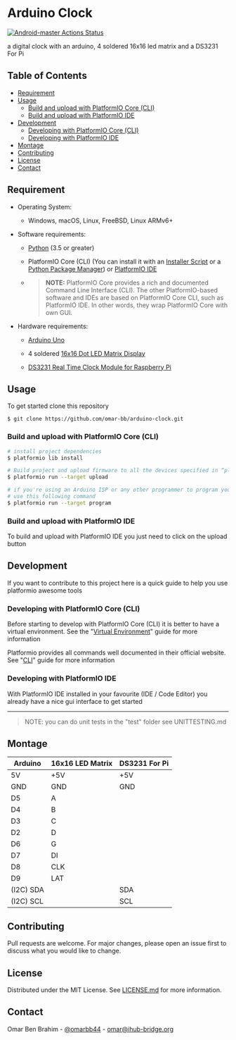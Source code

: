 # Arduino Clock

[![Android-master Actions Status](https://github.com/omar-bb/arduino-clock/workflows/build/badge.svg)](https://github.com/omar-bb/arduino-clock/actions)

a digital clock with an arduino, 4 soldered 16x16 led matrix and a DS3231 For Pi

## Table of Contents

- [Requirement](#requirement)
- [Usage](#usage)
  - [Build and upload with PlatformIO Core (CLI)](#build-and-upload-with-platformio-core-cli)
  - [Build and upload with PlatformIO IDE](#build-and-upload-with-platformio-ide)
- [Development](#development)
  - [Developing with PlatformIO Core (CLI)](#developing-with-platformio-core-cli)
  - [Developing with PlatformIO IDE](#developing-with-platformio-ide)
- [Montage](#montage)
- [Contributing](#contributing)
- [License](#license)
- [Contact](#contact)

## Requirement

* Operating System:
    
    - Windows, macOS, Linux, FreeBSD, Linux ARMv6+

* Software requirements:
    
    - [Python](https://www.python.org/downloads/) (3.5 or greater)

    - PlatformIO Core (CLI) (You can install it with an [Installer Script](https://docs.platformio.org/en/latest/core/installation.html#installer-script) or a [Python Package Manager](https://docs.platformio.org/en/latest/core/installation.html#python-package-manager)) or [PlatformIO IDE](https://platformio.org/install)

    - > **NOTE:** PlatformIO Core provides a rich and documented Command Line Interface (CLI). The other PlatformIO-based software and IDEs are based on PlatformIO Core CLI, such as PlatformIO IDE. In other words, they wrap PlatformIO Core with own GUI.

* Hardware requirements:
    
    - [Arduino Uno](https://store.arduino.cc/arduino-uno-rev3)

    - 4 soldered [16x16 Dot LED Matrix Display](https://www.elabpeers.com/led-matrix-display.html)
    
    - [DS3231 Real Time Clock Module for Raspberry Pi](https://www.pishop.us/product/ds3231-real-time-clock-module-for-raspberry-pi/)

## Usage

To get started clone this repository

```
$ git clone https://github.com/omar-bb/arduino-clock.git
```

### Build and upload with PlatformIO Core (CLI)

```bash
# install project dependencies
$ platformio lib install

# Build project and upload firmware to all the devices specified in “platformio.ini”
$ platformio run --target upload

# if you're using an Arduino ISP or any other programmer to program your arduino
# use this following command
$ platformio run --target program
```

### Build and upload with PlatformIO IDE

To build and upload with PlatformIO IDE you just need to click on the upload button

## Development

If you want to contribute to this project here is a quick guide to help you use platformio awesome tools

### Developing with PlatformIO Core (CLI)

Before starting to develop with PlatformIO Core (CLI) it is better to have a virtual environment. See the "[Virtual Environment](https://docs.platformio.org/en/latest/core/installation.html#virtual-environment)" guide for more information

Platformio provides all commands well documented in their official website. See "[CLI](https://docs.platformio.org/en/latest/core/userguide/index.html#cli-guide)" guide for more information

### Developing with PlatformIO IDE

With PlatformIO IDE installed in your favourite (IDE / Code Editor) you already have a nice gui interface to get started

---

> NOTE: you can do unit tests in the "test" folder see UNITTESTING.md

## Montage

| Arduino   | 16x16 LED Matrix | DS3231 For Pi |
|-----------|------------------|---------------|
| 5V        | +5V              | +5V           |
| GND       | GND              | GND           |
| D5        | A                |               |
| D4        | B                |               |
| D3        | C                |               |
| D2        | D                |               |
| D6        | G                |               |
| D7        | DI               |               |
| D8        | CLK              |               |
| D9        | LAT              |               |
| (I2C) SDA |                  | SDA           |
| (I2C) SCL |                  | SCL           |

## Contributing

Pull requests are welcome. For major changes, please open an issue first to discuss what you would like to change.

## License

Distributed under the MIT License. See [LICENSE.md](LICENSE.md) for more information.

## Contact

Omar Ben Brahim - [@omarbb44](https://twitter.com/omarbb44) - omar@ihub-bridge.org
